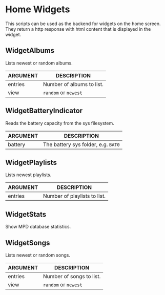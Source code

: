 # Home Widgets

This scripts can be used as the backend for widgets on the home screen. They return a http response with html content that is displayed in the widget.

## WidgetAlbums

Lists newest or random albums.

| ARGUMENT | DESCRIPTION |
| -------- | ----------- |
| entries | Number of albums to list. |
| view | `random` or `newest` |

## WidgetBatteryIndicator

Reads the battery capacity from the sys filesystem.

| ARGUMENT | DESCRIPTION |
| -------- | ----------- |
| battery | The battery sys folder, e.g. `BAT0` |

## WidgetPlaylists

Lists newest playlists.

| ARGUMENT | DESCRIPTION |
| -------- | ----------- |
| entries | Number of playlists to list. |

## WidgetStats

Show MPD database statistics.

## WidgetSongs

Lists newest or random songs.

| ARGUMENT | DESCRIPTION |
| -------- | ----------- |
| entries | Number of songs to list. |
| view | `random` or `newest` |
